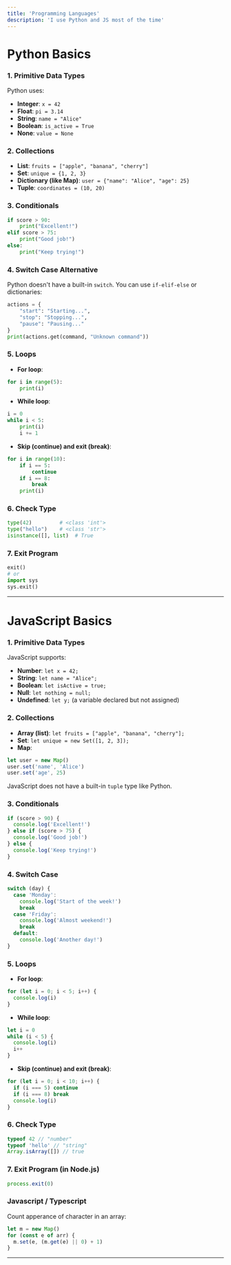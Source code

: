 ```yaml
---
title: 'Programming Languages'
description: 'I use Python and JS most of the time'
---
```


# Python Basics

### 1. Primitive Data Types

Python uses:

- **Integer**: `x = 42`
- **Float**: `pi = 3.14`
- **String**: `name = "Alice"`
- **Boolean**: `is_active = True`
- **None**: `value = None`

### 2. Collections

- **List**: `fruits = ["apple", "banana", "cherry"]`
- **Set**: `unique = {1, 2, 3}`
- **Dictionary (like Map)**: `user = {"name": "Alice", "age": 25}`
- **Tuple**: `coordinates = (10, 20)`

### 3. Conditionals

```python
if score > 90:
    print("Excellent!")
elif score > 75:
    print("Good job!")
else:
    print("Keep trying!")
```

### 4. Switch Case Alternative

Python doesn't have a built-in `switch`. You can use `if-elif-else` or dictionaries:

```python
actions = {
    "start": "Starting...",
    "stop": "Stopping...",
    "pause": "Pausing..."
}
print(actions.get(command, "Unknown command"))
```

### 5. Loops

- **For loop**:

```python
for i in range(5):
    print(i)
```

- **While loop**:

```python
i = 0
while i < 5:
    print(i)
    i += 1
```

- **Skip (continue) and exit (break)**:

```python
for i in range(10):
    if i == 5:
        continue
    if i == 8:
        break
    print(i)
```

### 6. Check Type

```python
type(42)         # <class 'int'>
type("hello")    # <class 'str'>
isinstance([], list)  # True
```

### 7. Exit Program

```python
exit()
# or
import sys
sys.exit()
```

---

# JavaScript Basics

### 1. Primitive Data Types

JavaScript supports:

- **Number**: `let x = 42;`
- **String**: `let name = "Alice";`
- **Boolean**: `let isActive = true;`
- **Null**: `let nothing = null;`
- **Undefined**: `let y;` (a variable declared but not assigned)

### 2. Collections

- **Array (list)**: `let fruits = ["apple", "banana", "cherry"];`
- **Set**: `let unique = new Set([1, 2, 3]);`
- **Map**:

```javascript
let user = new Map()
user.set('name', 'Alice')
user.set('age', 25)
```

JavaScript does not have a built-in `tuple` type like Python.

### 3. Conditionals

```javascript
if (score > 90) {
  console.log('Excellent!')
} else if (score > 75) {
  console.log('Good job!')
} else {
  console.log('Keep trying!')
}
```

### 4. Switch Case

```javascript
switch (day) {
  case 'Monday':
    console.log('Start of the week!')
    break
  case 'Friday':
    console.log('Almost weekend!')
    break
  default:
    console.log('Another day!')
}
```

### 5. Loops

- **For loop**:

```javascript
for (let i = 0; i < 5; i++) {
  console.log(i)
}
```

- **While loop**:

```javascript
let i = 0
while (i < 5) {
  console.log(i)
  i++
}
```

- **Skip (continue) and exit (break)**:

```javascript
for (let i = 0; i < 10; i++) {
  if (i === 5) continue
  if (i === 8) break
  console.log(i)
}
```

### 6. Check Type

```javascript
typeof 42 // "number"
typeof 'hello' // "string"
Array.isArray([]) // true
```

### 7. Exit Program (in Node.js)

```javascript
process.exit(0)
```

### Javascript / Typescript

Count apperance of character in an array:

```javascript
let m = new Map()
for (const e of arr) {
  m.set(e, (m.get(e) || 0) + 1)
}
```

---
